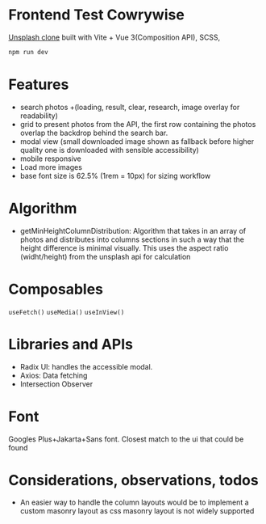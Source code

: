 # Frontend Test Cowrywise

[Unsplash clone](https://unsplash-clone-vue.vercel.app/) built with Vite + Vue 3(Composition API), SCSS,

```bash
npm run dev
```

# Features

- search photos +(loading, result, clear, research, image overlay for readability)
- grid to present photos from the API, the first row containing the photos overlap the backdrop behind the search bar.
- modal view (small downloaded image shown as fallback before higher quality one is downloaded with sensible accessibility)
- mobile responsive
- Load more images
- base font size is 62.5% (1rem = 10px) for sizing workflow

# Algorithm

- getMinHeightColumnDistribution: Algorithm that takes in an array of photos and distributes into columns sections in such a way that the height difference is minimal visually.
  This uses the aspect ratio (widht/height) from the unsplash api for calculation

# Composables

`useFetch()`
`useMedia()`
`useInView()`

# Libraries and APIs

- Radix UI: handles the accessible modal.
- Axios: Data fetching
- Intersection Observer

# Font

Googles Plus+Jakarta+Sans font. Closest match to the ui that could be found

# Considerations, observations, todos

- An easier way to handle the column layouts would be to implement a custom masonry layout as css masonry layout is not widely supported
